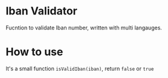 # Iban Validator

Fucntion to validate Iban number, written with multi langauges.

# How to use
It's a small function `isValidIban(iban)`, return `false` or `true`
